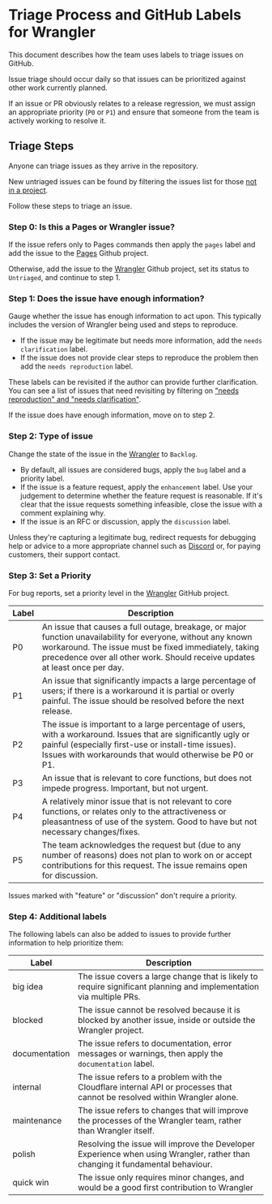 # Triage Process and GitHub Labels for Wrangler

This document describes how the team uses labels to triage issues on GitHub.

Issue triage should occur daily so that issues can be prioritized against other work currently planned.

If an issue or PR obviously relates to a release regression, we must assign an appropriate priority (`P0` or `P1`) and ensure that someone from the team is actively working to resolve it.

## Triage Steps

Anyone can triage issues as they arrive in the repository.

New untriaged issues can be found by filtering the issues list for those [not in a project](https://github.com/cloudflare/wrangler2/issues?q=is%3Aopen+is%3Aissue+-project%3Acloudflare%2F1+-project%3Acloudflare%2F2+).

Follow these steps to triage an issue.

### Step 0: Is this a Pages or Wrangler issue?

If the issue refers only to Pages commands then apply the `pages` label and add the issue to the [Pages](https://github.com/orgs/cloudflare/projects/2) Github project.

Otherwise, add the issue to the [Wrangler](https://github.com/orgs/cloudflare/projects/1) Github project, set its status to `Untriaged`, and continue to step 1.

### Step 1: Does the issue have enough information?

Gauge whether the issue has enough information to act upon.
This typically includes the version of Wrangler being used and steps to reproduce.

- If the issue may be legitimate but needs more information, add the `needs clarification` label.
- If the issue does not provide clear steps to reproduce the problem then add the `needs reproduction` label.

These labels can be revisited if the author can provide further clarification.
You can see a list of issues that need revisiting by filtering on ["needs reproduction" and "needs clarification"](https://github.com/cloudflare/wrangler2/issues?q=is%3Aopen+is%3Aissue+project%3Acloudflare%2F1+label%3A%22needs+clarification%22).

If the issue does have enough information, move on to step 2.

### Step 2: Type of issue

Change the state of the issue in the [Wrangler](https://github.com/orgs/cloudflare/projects/1) to `Backlog`.

- By default, all issues are considered bugs, apply the `bug` label and a priority label.
- If the issue is a feature request, apply the `enhancement` label. Use your judgement to determine
  whether the feature request is reasonable. If it's clear that the issue requests something
  infeasible, close the issue with a comment explaining why.
- If the issue is an RFC or discussion, apply the `discussion` label.

Unless they're capturing a legitimate bug, redirect requests for debugging help or advice to a more
appropriate channel such as [Discord](https://discord.com/invite/cloudflaredev) or, for paying customers, their
support contact.

### Step 3: Set a Priority

For bug reports, set a priority level in the [Wrangler](https://github.com/orgs/cloudflare/projects/1) GitHub project.

| Label | Description                                                                                                                                                                                                                                          |
| ----- | ---------------------------------------------------------------------------------------------------------------------------------------------------------------------------------------------------------------------------------------------------- |
| P0    | An issue that causes a full outage, breakage, or major function unavailability for everyone, without any known workaround. The issue must be fixed immediately, taking precedence over all other work. Should receive updates at least once per day. |
| P1    | An issue that significantly impacts a large percentage of users; if there is a workaround it is partial or overly painful. The issue should be resolved before the next release.                                                                     |
| P2    | The issue is important to a large percentage of users, with a workaround. Issues that are significantly ugly or painful (especially first-use or install-time issues). Issues with workarounds that would otherwise be P0 or P1.                     |
| P3    | An issue that is relevant to core functions, but does not impede progress. Important, but not urgent.                                                                                                                                                |
| P4    | A relatively minor issue that is not relevant to core functions, or relates only to the attractiveness or pleasantness of use of the system. Good to have but not necessary changes/fixes.                                                           |
| P5    | The team acknowledges the request but (due to any number of reasons) does not plan to work on or accept contributions for this request. The issue remains open for discussion.                                                                       |

Issues marked with "feature" or "discussion" don't require a priority.

### Step 4: Additional labels

The following labels can also be added to issues to provide further information to help prioritize them:

| Label         | Description                                                                                                                   |
| ------------- | ----------------------------------------------------------------------------------------------------------------------------- |
| big idea      | The issue covers a large change that is likely to require significant planning and implementation via multiple PRs.           |
| blocked       | The issue cannot be resolved because it is blocked by another issue, inside or outside the Wrangler project.                  |
| documentation | The issue refers to documentation, error messages or warnings, then apply the `documentation` label.                          |
| internal      | The issue refers to a problem with the Cloudflare internal API or processes that cannot be resolved within Wrangler alone.    |
| maintenance   | The issue refers to changes that will improve the processes of the Wrangler team, rather than Wrangler itself.                |
| polish        | Resolving the issue will improve the Developer Experience when using Wrangler, rather than changing it fundamental behaviour. |
| quick win     | The issue only requires minor changes, and would be a good first contribution to Wrangler                                     |
